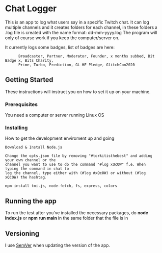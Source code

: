 # Chat Logger

This is an app to log what users say in a specific Twitch chat. It can log multiple channels
and it creates folders for each channel, in these folders a .log file is created with the name format: dd-mm-yyyy.log
The program will only of course work if you keep the computer/server on.

It currently logs some badges, list of badges are here:
          
          Broadcaster, Partner, Moderator, Founder, x months subbed, Bit Badge x, Bits Charity,
          Prime, Turbo, Prediction, GL-HF Pledge, GlitchCon2020

## Getting Started

These instructions will instruct you on how to set it up on your machine.

### Prerequisites

  You need a computer or server running Linux OS

### Installing

How to get the development enviroment up and going

    Download & Install Node.js
    
    Change the opts.json file by removing "#torkitisthebest" and adding your own channel or the 
    channel you want to use to do the command "#log xQcOW" f.e. When typing the command in chat to
    log the channel, type either with (#log #xQcOW) or without (#log xQcOW) the hashtag.
    
    npm install tmi.js, node-fetch, fs, express, colors

## Running the app

To run the test after you've installed the necessary packages, do **node index.js** or **npm run main** in the same folder that the file is in

## Versioning

I use [SemVer](http://semver.org/) when updating the version of the app.
